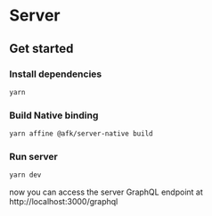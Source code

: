 # Server

## Get started

### Install dependencies

```bash
yarn
```

### Build Native binding

```bash
yarn affine @afk/server-native build
```

### Run server

```bash
yarn dev
```

now you can access the server GraphQL endpoint at http://localhost:3000/graphql
